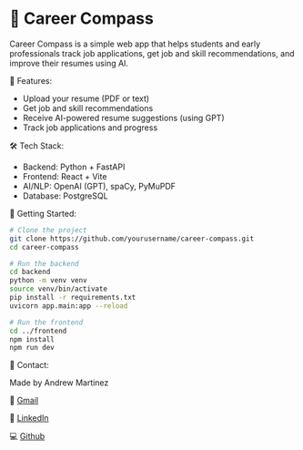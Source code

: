 # 🧭 Career Compass

Career Compass is a simple web app that helps students and early professionals track job applications, get job and skill recommendations, and improve their resumes using AI.

📄 Features:

- Upload your resume (PDF or text)
- Get job and skill recommendations
- Receive AI-powered resume suggestions (using GPT)
- Track job applications and progress

🛠️ Tech Stack:

- Backend: Python + FastAPI
- Frontend: React + Vite
- AI/NLP: OpenAI (GPT), spaCy, PyMuPDF
- Database: PostgreSQL

🚀 Getting Started:

```bash
# Clone the project
git clone https://github.com/yourusername/career-compass.git
cd career-compass

# Run the backend
cd backend
python -m venv venv
source venv/bin/activate
pip install -r requirements.txt
uvicorn app.main:app --reload

# Run the frontend
cd ../frontend
npm install
npm run dev
```


👋 Contact:

Made by Andrew Martinez

📧 [Gmail](martinezandrew2023@gmail.com)

💼 [LinkedIn](https://www.linkedin.com/in/martinezandrew17/)

💻 [Github](https://github.com/martinezandrew17)
